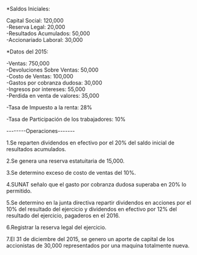 *Saldos Iniciales:                                           

Capital Social: 120,000                                     
-Reserva Legal: 20,000                                       
-Resultados Acumulados: 50,000                               
-Accionariado Laboral: 30,000                                

*Datos del 2015: 

-Ventas: 750,000                                                           
-Devoluciones Sobre Ventas: 50,000                                                  
-Costo de Ventas: 100,000                                                               
-Gastos por cobranza dudosa: 30,000                                                               
-Ingresos por intereses: 55,000                                                               
-Perdida en venta de valores: 35,000                                                      

-Tasa de Impuesto a la renta: 28%

-Tasa de Participación de los trabajadores: 10%


--------Operaciones-------

1.Se reparten dividendos en efectivo por el 20% del saldo inicial de resultados acumulados.

2.Se genera una reserva estatuitaria de 15,000.

3.Se determino exceso de costo de ventas del 10%.

4.SUNAT señalo que el gasto por cobranza dudosa superaba en 20% lo permitido.

5.Se determino en la junta directiva repartir dividendos en acciones por el 10% del resultado del ejercicio y dividendos en efectivo por 12% del resultado del ejercicio, pagaderos en el 2016.

6.Registrar la reserva legal del ejercicio.

7.El 31 de diciembre del 2015, se genero un aporte de capital de los accionistas de 30,000 representados por una maquina totalmente nueva.